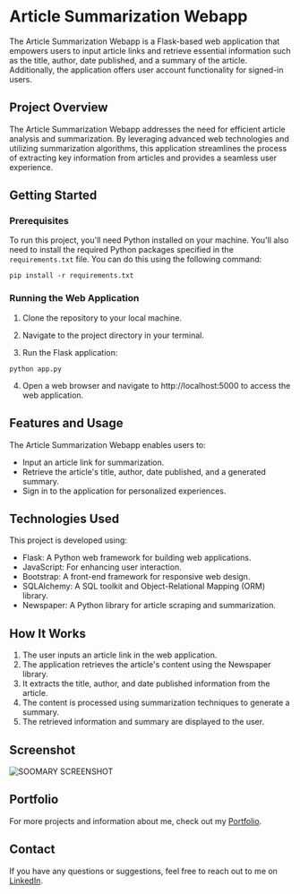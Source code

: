 # Article Summarization Webapp

The Article Summarization Webapp is a Flask-based web application that empowers users to input article links and retrieve essential information such as the title, author, date published, and a summary of the article. Additionally, the application offers user account functionality for signed-in users.

## Project Overview

The Article Summarization Webapp addresses the need for efficient article analysis and summarization. By leveraging advanced web technologies and utilizing summarization algorithms, this application streamlines the process of extracting key information from articles and provides a seamless user experience.

## Getting Started

### Prerequisites

To run this project, you'll need Python installed on your machine. You'll also need to install the required Python packages specified in the `requirements.txt` file. You can do this using the following command:

```
pip install -r requirements.txt
```

### Running the Web Application

1. Clone the repository to your local machine.

2. Navigate to the project directory in your terminal.

3. Run the Flask application:

```
python app.py
```

4. Open a web browser and navigate to http://localhost:5000 to access the web application.

## Features and Usage

The Article Summarization Webapp enables users to:

- Input an article link for summarization.
- Retrieve the article's title, author, date published, and a generated summary.
- Sign in to the application for personalized experiences.

## Technologies Used
This project is developed using:

- Flask: A Python web framework for building web applications.
- JavaScript: For enhancing user interaction.
- Bootstrap: A front-end framework for responsive web design.
- SQLAlchemy: A SQL toolkit and Object-Relational Mapping (ORM) library.
- Newspaper: A Python library for article scraping and summarization.

## How It Works
1. The user inputs an article link in the web application.
2. The application retrieves the article's content using the Newspaper library.
3. It extracts the title, author, and date published information from the article.
4. The content is processed using summarization techniques to generate a summary.
5. The retrieved information and summary are displayed to the user.

## Screenshot

![SOOMARY SCREENSHOT](https://user-images.githubusercontent.com/93552245/196062100-fb7390db-bf72-4a03-8fe5-6bf7124c12ba.PNG)

## Portfolio

For more projects and information about me, check out my [Portfolio](https://abdulshahid.net/).

## Contact

If you have any questions or suggestions, feel free to reach out to me on [LinkedIn](https://www.linkedin.com/in/abdul-shahid-otu/).
